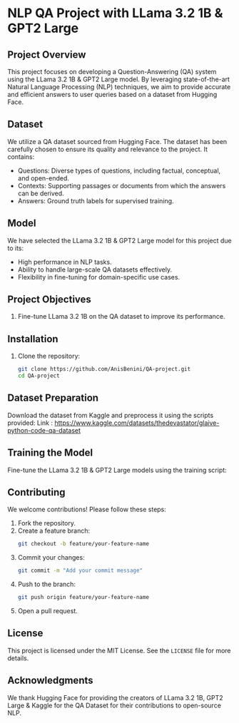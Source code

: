 # NLP QA Project with LLama 3.2 1B & GPT2 Large

## Project Overview
This project focuses on developing a Question-Answering (QA) system using the LLama 3.2 1B & GPT2 Large model. By leveraging state-of-the-art Natural Language Processing (NLP) techniques, we aim to provide accurate and efficient answers to user queries based on a dataset from Hugging Face.

## Dataset
We utilize a QA dataset sourced from Hugging Face. The dataset has been carefully chosen to ensure its quality and relevance to the project. It contains:
- Questions: Diverse types of questions, including factual, conceptual, and open-ended.
- Contexts: Supporting passages or documents from which the answers can be derived.
- Answers: Ground truth labels for supervised training.

## Model
We have selected the LLama 3.2 1B & GPT2 Large model for this project due to its:
- High performance in NLP tasks.
- Ability to handle large-scale QA datasets effectively.
- Flexibility in fine-tuning for domain-specific use cases.

## Project Objectives
1. Fine-tune LLama 3.2 1B on the QA dataset to improve its performance.

## Installation
1. Clone the repository:
   ```bash
   git clone https://github.com/AnisBenini/QA-project.git
   cd QA-project
   ```
## Dataset Preparation
Download the dataset from Kaggle and preprocess it using the scripts provided:
Link : https://www.kaggle.com/datasets/thedevastator/glaive-python-code-qa-dataset


## Training the Model
Fine-tune the LLama 3.2 1B & GPT2 Large models using the training script:



## Contributing
We welcome contributions! Please follow these steps:
1. Fork the repository.
2. Create a feature branch:
   ```bash
   git checkout -b feature/your-feature-name
   ```
3. Commit your changes:
   ```bash
   git commit -m "Add your commit message"
   ```
4. Push to the branch:
   ```bash
   git push origin feature/your-feature-name
   ```
5. Open a pull request.

## License
This project is licensed under the MIT License. See the `LICENSE` file for more details.

## Acknowledgments
We thank Hugging Face  for providing the creators of LLama 3.2 1B, GPT2 Large & Kaggle for the QA Dataset for their contributions to open-source NLP.

